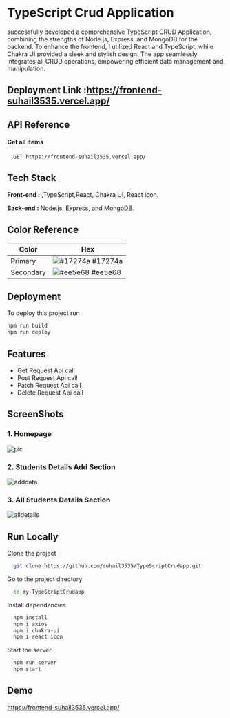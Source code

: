 # TypeScript Crud Application

successfully developed a comprehensive TypeScript CRUD Application, combining the strengths of Node.js, Express, and MongoDB for the backend. To enhance the frontend, I utilized React and TypeScript, while Chakra UI provided a sleek and stylish design. The app seamlessly integrates all CRUD operations, empowering efficient data management and manipulation.
## Deployment Link :https://frontend-suhail3535.vercel.app/



## API Reference

#### Get all items

```http
  GET https://frontend-suhail3535.vercel.app/
```


## Tech Stack

**Front-end :** ,TypeScript,React, Chakra UI, React icon.

**Back-end :** Node.js, Express, and MongoDB.

## Color Reference

| Color             | Hex                                                                |
| ----------------- | ------------------------------------------------------------------ |
| Primary | ![#17274a](https://via.placeholder.com/10/17274a?text=+) #17274a |
| Secondary | ![#ee5e68](https://via.placeholder.com/10/ee5e68?text=+) #ee5e68 |

## Deployment

To deploy this project run

```bash
npm run build
npm run deploy
```




## Features
- Get Request Api call
- Post Request Api call
- Patch Request Api call
- Delete Request Api call







## ScreenShots
### 1. Homepage
![pic](https://github.com/suhail3535/TypeScriptCrudapp/assets/112754439/ba1ee1f4-04b9-48a6-a547-1ab31bbe6b1b)
### 2. Students Details Add Section
![adddata](https://github.com/suhail3535/TypeScriptCrudapp/assets/112754439/6585a219-09e3-499c-806c-164d6622055c)
### 3. All Students Details Section
![alldetails](https://github.com/suhail3535/TypeScriptCrudapp/assets/112754439/aba1f685-1203-454b-b054-e9f55e145501)



## Run Locally

Clone the project

```bash
  git clone https://github.com/suhail3535/TypeScriptCrudapp.git
```


Go to the project directory

```bash
  cd my-TypeScriptCrudapp
```

Install dependencies

```bash
  npm install
  npm i axios
  npm i chakra-ui
  npm i react icon


```

Start the server

```bash
  npm run server
  npm start
```


## Demo
https://frontend-suhail3535.vercel.app/





